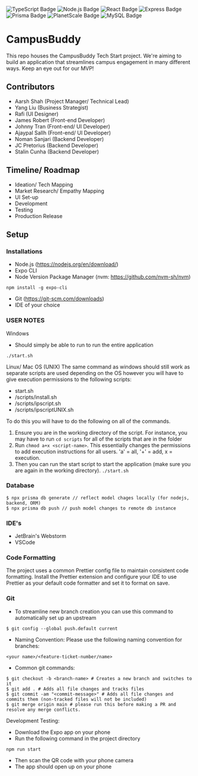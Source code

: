 ![TypeScript Badge](https://img.shields.io/badge/TypeScript-3178C6?logo=typescript&logoColor=fff&style=for-the-badge)
![Node.js Badge](https://img.shields.io/badge/Node.js-393?logo=nodedotjs&logoColor=fff&style=for-the-badge)
![React Badge](https://img.shields.io/badge/React-61DAFB?logo=react&logoColor=000&style=for-the-badge)
![Express Badge](https://img.shields.io/badge/Express-000?logo=express&logoColor=fff&style=for-the-badge)
![Prisma Badge](https://img.shields.io/badge/Prisma-2D3748?logo=prisma&logoColor=fff&style=for-the-badge)
![PlanetScale Badge](https://img.shields.io/badge/PlanetScale-000?logo=planetscale&logoColor=fff&style=for-the-badge)
![MySQL Badge](https://img.shields.io/badge/MySQL-4479A1?logo=mysql&logoColor=fff&style=for-the-badge)

# CampusBuddy

This repo houses the CampusBuddy Tech Start project. We're aiming to build an application that streamlines campus engagement in many different ways. Keep an eye out for our MVP!

## Contributors

- Aarsh Shah (Project Manager/ Technical Lead)
- Yang Liu (Business Strategist)
- Rafi (UI Designer)
- James Robert (Front-end Developer)
- Johnny Tran (Front-end/ UI Developer)
- Ajaypal Sallh (Front-end/ UI Developer)
- Noman Sanjari (Backend Developer)
- JC Pretorius (Backend Developer)
- Stalin Cunha (Backend Developer)

## Timeline/ Roadmap

- Ideation/ Tech Mapping
- Market Research/ Empathy Mapping
- UI Set-up
- Development
- Testing
- Production Release

## Setup

### Installations

- Node.js (https://nodejs.org/en/download/)
- Expo CLI
- Node Version Package Manager (nvm: https://github.com/nvm-sh/nvm)

```
npm install -g expo-cli
```

- Git (https://git-scm.com/downloads)
- IDE of your choice

### USER NOTES

Windows

- Should simply be able to run to run the entire application

```
./start.sh
```

Linux/ Mac OS (UNIX)
The same command as windows should still work as separate scripts are used depending on the OS however you will have to give execution permissions to the following scripts:

- start.sh
- /scripts/install.sh
- /scripts/ipscript.sh
- /scripts/ipscriptUNIX.sh

To do this you will have to do the following on all of the commands.

1. Ensure you are in the working directory of the script. For instance, you may have to run `cd scripts` for all of the scripts that are in the folder
2. Run `chmod a+x <script-name>`. This essentially changes the permissions to add execution instructions for all users. 'a' = all, '+' = add, x = execution.
3. Then you can run the start script to start the application (make sure you are again in the working directory). `./start.sh`

### Database

```
$ npx prisma db generate // reflect model chages locally (for nodejs, backend, ORM)
$ npx prisma db push // push model changes to remote db instance
```

### IDE's

- JetBrain's Webstorm
- VSCode

### Code Formatting

The project uses a common Prettier config file to maintain consistent code formatting. Install the Prettier extension and configure your IDE to use Prettier as your default code formatter and set it to format on save.

### Git

- To streamline new branch creation you can use this command to automatically set up an upstream

```
$ git config --global push.default current
```

- Naming Convention:
  Please use the following naming convention for branches:

```
<your name>/<feature-ticket-number/name>
```

- Common git commands:

```
$ git checkout -b <branch-name> # Creates a new branch and switches to it
$ git add . # Adds all file changes and tracks files
$ git commit -am "<commit-message>" # Adds all file changes and commits them (non-tracked files will not be included)
$ git merge origin main # please run this before making a PR and resolve any merge conflicts.
```

Development Testing:

- Download the Expo app on your phone
- Run the following command in the project directory

```
npm run start
```

- Then scan the QR code with your phone camera
- The app should open up on your phone
